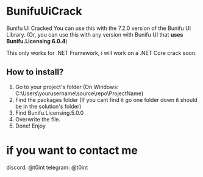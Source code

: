 # BunifuUiCrack
Bunifu UI Cracked
You can use this with the 7.2.0 version of the Bunifu UI Library.
(Or, you can use this with any version with Bunifu UI that **uses Bunifu.Licensing 6.0.4**)

This only works for .NET Framework, i will work on a .NET Core crack soon.

## How to install?
1. Go to your project's folder (On Windows: C:\Users\yourusername\source\repo\ProjectName)
2. Find the packages folder (If you cant find it go one folder down it should be in the solution's folder)
3. Find Bunifu.Licensing.5.0.0
4. Overwrite the file.
5. Done! Enjoy


# if you want to contact me
discord: @t0int
telegram: @t0int
